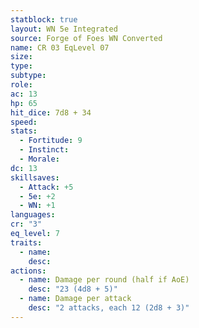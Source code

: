 ```yaml
---
statblock: true
layout: WN 5e Integrated
source: Forge of Foes WN Converted
name: CR 03 EqLevel 07
size: 
type: 
subtype: 
role: 
ac: 13
hp: 65
hit_dice: 7d8 + 34
speed: 
stats:
  - Fortitude: 9
  - Instinct: 
  - Morale: 
dc: 13
skillsaves:
  - Attack: +5
  - 5e: +2
  - WN: +1
languages: 
cr: "3"
eq_level: 7
traits:
  - name: 
    desc: 
actions:
  - name: Damage per round (half if AoE)
    desc: "23 (4d8 + 5)"
  - name: Damage per attack
    desc: "2 attacks, each 12 (2d8 + 3)"
---
```

